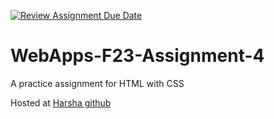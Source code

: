 [![Review Assignment Due Date](https://classroom.github.com/assets/deadline-readme-button-24ddc0f5d75046c5622901739e7c5dd533143b0c8e959d652212380cedb1ea36.svg)](https://classroom.github.com/a/4tKarLeg)
# WebApps-F23-Assignment-4
A practice assignment for HTML with CSS

Hosted at <a href="https://44-563-webapps-f23.github.io/44563-webapps-f23-assignment4-HarshaNWMS/playpart.html"> Harsha github </a> 
